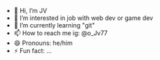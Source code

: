 - 👋 Hi, I’m JV
- 👀 I’m interested in job with web dev or game dev
- 🌱 I’m currently learning "git"
- 📫 How to reach me ig: @o_Jv77
- 😄 Pronouns: he/him
- ⚡ Fun fact: ...

<!---
o-JV/o-JV is a ✨ special ✨ repository because its `README.md` (this file) appears on your GitHub profile.
You can click the Preview link to take a look at your changes.
--->
